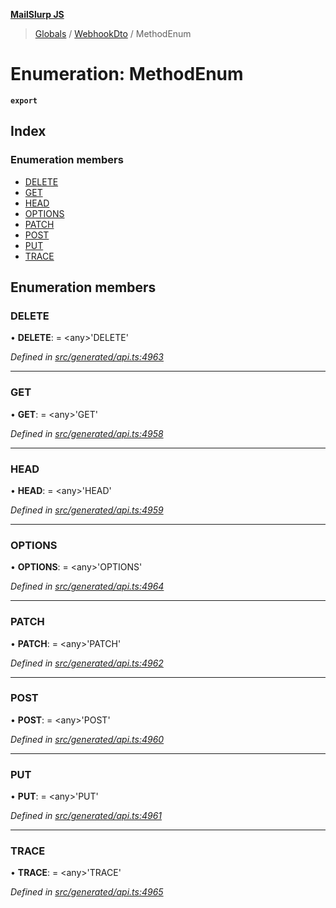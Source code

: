 **[MailSlurp JS](../README.md)**

> [Globals](../README.md) / [WebhookDto](../modules/webhookdto.md) / MethodEnum

# Enumeration: MethodEnum

**`export`** 

## Index

### Enumeration members

* [DELETE](webhookdto.methodenum.md#delete)
* [GET](webhookdto.methodenum.md#get)
* [HEAD](webhookdto.methodenum.md#head)
* [OPTIONS](webhookdto.methodenum.md#options)
* [PATCH](webhookdto.methodenum.md#patch)
* [POST](webhookdto.methodenum.md#post)
* [PUT](webhookdto.methodenum.md#put)
* [TRACE](webhookdto.methodenum.md#trace)

## Enumeration members

### DELETE

•  **DELETE**:  = \<any>'DELETE'

*Defined in [src/generated/api.ts:4963](https://github.com/mailslurp/mailslurp-client/blob/aa918cc/src/generated/api.ts#L4963)*

___

### GET

•  **GET**:  = \<any>'GET'

*Defined in [src/generated/api.ts:4958](https://github.com/mailslurp/mailslurp-client/blob/aa918cc/src/generated/api.ts#L4958)*

___

### HEAD

•  **HEAD**:  = \<any>'HEAD'

*Defined in [src/generated/api.ts:4959](https://github.com/mailslurp/mailslurp-client/blob/aa918cc/src/generated/api.ts#L4959)*

___

### OPTIONS

•  **OPTIONS**:  = \<any>'OPTIONS'

*Defined in [src/generated/api.ts:4964](https://github.com/mailslurp/mailslurp-client/blob/aa918cc/src/generated/api.ts#L4964)*

___

### PATCH

•  **PATCH**:  = \<any>'PATCH'

*Defined in [src/generated/api.ts:4962](https://github.com/mailslurp/mailslurp-client/blob/aa918cc/src/generated/api.ts#L4962)*

___

### POST

•  **POST**:  = \<any>'POST'

*Defined in [src/generated/api.ts:4960](https://github.com/mailslurp/mailslurp-client/blob/aa918cc/src/generated/api.ts#L4960)*

___

### PUT

•  **PUT**:  = \<any>'PUT'

*Defined in [src/generated/api.ts:4961](https://github.com/mailslurp/mailslurp-client/blob/aa918cc/src/generated/api.ts#L4961)*

___

### TRACE

•  **TRACE**:  = \<any>'TRACE'

*Defined in [src/generated/api.ts:4965](https://github.com/mailslurp/mailslurp-client/blob/aa918cc/src/generated/api.ts#L4965)*
